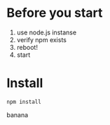 # Before you start

1. use node.js instanse
2. verify npm exists
3. reboot!
4. start

# Install

```
npm install
```
banana
